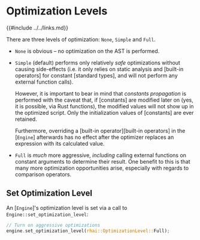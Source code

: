 Optimization Levels
==================

{{#include ../../links.md}}

There are three levels of optimization: `None`, `Simple` and `Full`.

* `None` is obvious &ndash; no optimization on the AST is performed.

* `Simple` (default) performs only relatively _safe_ optimizations without causing side-effects
  (i.e. it only relies on static analysis and [built-in operators] for constant [standard types],
  and will not perform any external function calls).

  However, it is important to bear in mind that _constants propagation_ is performed with the
  caveat that, if [constants] are modified later on (yes, it is possible, via Rust functions),
  the modified values will not show up in the optimized script.  Only the initialization values
  of [constants] are ever retained.

  Furthermore, overriding a [built-in operator][built-in operators] in the [`Engine`] afterwards
  has no effect after the optimizer replaces an expression with its calculated value.

* `Full` is _much_ more aggressive, _including_ calling external functions on constant arguments to determine their result.
  One benefit to this is that many more optimization opportunities arise, especially with regards to comparison operators.


Set Optimization Level
---------------------

An [`Engine`]'s optimization level is set via a call to `Engine::set_optimization_level`:

```rust
// Turn on aggressive optimizations
engine.set_optimization_level(rhai::OptimizationLevel::Full);
```
